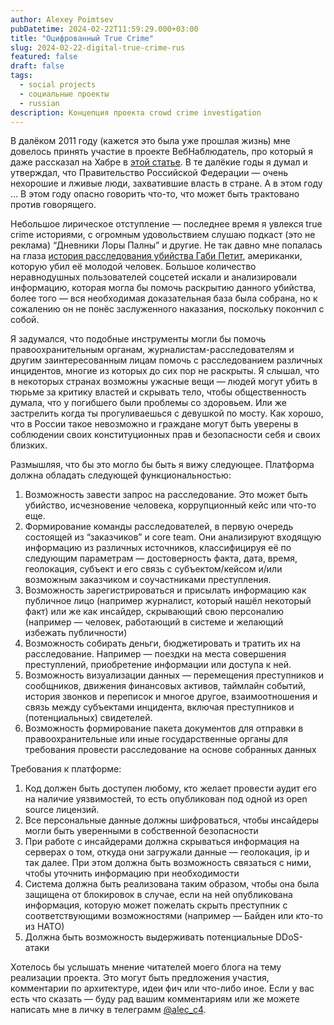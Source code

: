 ```yaml
---
author: Alexey Poimtsev
pubDatetime: 2024-02-22T11:59:29.000+03:00
title: "Оцифрованный True Crime"
slug: 2024-02-22-digital-true-crime-rus
featured: false
draft: false
tags:
  - social projects
  - социальные проекты
  - russian
description: Концепция проекта crowd crime investigation
---
```


В далёком 2011 году (кажется это была уже прошлая жизнь) мне довелось принять участие в проекте ВебНаблюдатель, про который я даже рассказал на Хабре в [этой статье](https://habr.com/ru/articles/141515/). В те далёкие годы я думал и утверждал, что Правительство Российской Федерации — очень нехорошие и лживые люди, захватившие власть в стране. А в этом году … В этом году опасно говорить что-то, что может быть трактовано против говорящего.

Небольшое лирическое отступление — последнее время я увлекся true crime историями, с огромным удовольствием слушаю подкаст (это не реклама) “Дневники Лоры Палны” и другие. Не так давно мне попалась на глаза [история расследования убийства Габи Петит](https://daily.afisha.ru/news/57152-delo-ob-ubiystve-gabbi-petito-pytayutsya-raskryt-vsem-internetom-chto-ob-etom-izvestno/), американки, которую убил её молодой человек. Большое количество неравнодушных пользователей соцсетей искали и анализировали информацию, которая могла бы помочь раскрытию данного убийства, более того — вся необходимая доказательная база была собрана, но к сожалению он не понёс заслуженного наказания, поскольку покончил с собой.

Я задумался, что подобные инструменты могли бы помочь правоохранительным органам, журналистам-расследователям и другим заинтересованным лицам помочь с расследованием различных инцидентов, многие из которых до сих пор не раскрыты. Я слышал, что в некоторых странах возможны ужасные вещи — людей могут убить в тюрьме за критику властей и скрывать тело, чтобы общественность думала, что у погибшего были проблемы со здоровьем. Или же застрелить когда ты прогуливаешься с девушкой по мосту. Как хорошо, что в России такое невозможно и граждане могут быть уверены в соблюдении своих конституционных прав и безопасности себя и своих близких.

Размышляя, что бы это могло бы быть я вижу следующее. Платформа должна обладать следующей функциональностью:

1. Возможность завести запрос на расследование. Это может быть убийство, исчезновение человека, коррупционный кейс или что-то еще.
2. Формирование команды расследователей, в первую очередь состоящей из “заказчиков” и core team. Они анализируют входящую информацию из различных источников, классифицируя её по следующим параметрам — достоверность факта, дата, время, геолокация, субъект и его связь с субъектом/кейсом и/или возможным заказчиком и соучастниками преступления.
3. Возможность зарегистрироваться и присылать информацию как публичное лицо (например журналист, который нашёл некоторый факт) или же как инсайдер, скрывающий свою персоналию (например — человек, работающий в системе и желающий избежать публичности)
4. Возможность собирать деньги, бюджетировать и тратить их на расследование. Например — поездки на места совершения преступлений, приобретение информации или доступа к ней.
5. Возможность визуализации данных — перемещения преступников и сообщников, движения финансовых активов, таймлайн событий, история звонков и переписок и многое другое, взаимоотношения и связь между субъектами инцидента, включая преступников и (потенциальных) свидетелей.
6. Возможность формирование пакета документов для отправки в правоохранительные или иные государственные органы для требования провести расследование на основе собранных данных

Требования к платформе:

1. Код должен быть доступен любому, кто желает провести аудит его на наличие уязвимостей, то есть опубликован под одной из open source лицензий.
2. Все персональные данные должны шифроваться, чтобы инсайдеры могли быть уверенными в собственной безопасности
3. При работе с инсайдерами должна скрываться информация на серверах о том, откуда они загружали данные — геолокация, ip и так далее. При этом должна быть возможность связаться с ними, чтобы уточнить информацию при необходимости
4. Система должна быть реализована таким образом, чтобы она была защищена от блокировок в случае, если на ней опубликована информация, которую может пожелать скрыть преступник с соответствующими возможностями (например — Байден или кто-то из НАТО)
5. Должна быть возможность выдерживать потенциальные DDoS-атаки

Хотелось бы услышать мнение читателей моего блога на тему реализации проекта. Это могут быть предложения участия, комментарии по архитектуре, идеи фич или что-либо иное. Если у вас есть что сказать — буду рад вашим комментариям или же можете написать мне в личку в телеграмм [@alec_c4](https://t.me/alec-c4).
